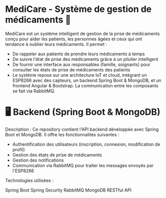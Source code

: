 **MediCare - Système de gestion de médicaments 💊**
===
MediCare est un système intelligent de gestion de la prise de médicaments conçu pour aider les patients, les personnes âgées et ceux qui ont tendance à oublier leurs médicaments. Il permet :

- De rappeler aux patients de prendre leurs médicaments à temps
- De suivre l'état de prise des médicaments grâce à un pilulier intelligent
- De fournir une interface aux responsables (famille, soignants) pour consulter les états de prise de médicaments des patients
- Le système repose sur une architecture IoT et cloud, intégrant un ESP8266 avec des capteurs, un backend Spring Boot & MongoDB, et un frontend Angular & Bootstrap. La communication entre les composants se fait via RabbitMQ.

**🖥️ Backend (Spring Boot & MongoDB)**
===
Description :
Ce repository contient l'API backend développée avec Spring Boot et MongoDB. Il offre les fonctionnalités suivantes :

- Authentification des utilisateurs (inscription, connexion, modification de profil)
- Gestion des états de prise de médicaments
- Gestion des notifications
- Communication via RabbitMQ pour traiter les messages envoyés par l'ESP8266
  
Technologies utilisées :

Spring Boot
Spring Security
RabbitMQ
MongoDB
RESTful API
